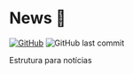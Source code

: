 # News :newspaper:

[![GitHub](https://img.shields.io/github/license/nmecsys/News.svg)](https://github.com/nmecsys/News)
![GitHub last commit](https://img.shields.io/github/last-commit/nmecsys/News.svg)



Estrutura para notícias 
